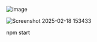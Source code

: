 ![image](https://github.com/user-attachments/assets/15834a11-d8ab-42e3-a441-be49699ff1f2)

![Screenshot 2025-02-18 153433](https://github.com/user-attachments/assets/150cd8b7-5659-4753-a84c-9ec055a3a547)



npm start
